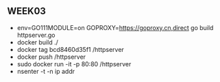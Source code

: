 ## WEEK03
* env=GO111MODULE=on GOPROXY=https://goproxy.cn,direct go build httpserver.go
* docker build ./
* docker tag bcd8460d35f1 /httpserver
* docker push /httpserver
* sudo docker run -it -p 80:80 /httpserver
* nsenter -t -n ip addr



